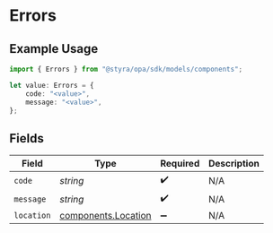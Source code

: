# Errors

## Example Usage

```typescript
import { Errors } from "@styra/opa/sdk/models/components";

let value: Errors = {
    code: "<value>",
    message: "<value>",
};
```

## Fields

| Field                                                             | Type                                                              | Required                                                          | Description                                                       |
| ----------------------------------------------------------------- | ----------------------------------------------------------------- | ----------------------------------------------------------------- | ----------------------------------------------------------------- |
| `code`                                                            | *string*                                                          | :heavy_check_mark:                                                | N/A                                                               |
| `message`                                                         | *string*                                                          | :heavy_check_mark:                                                | N/A                                                               |
| `location`                                                        | [components.Location](../../../sdk/models/components/location.md) | :heavy_minus_sign:                                                | N/A                                                               |